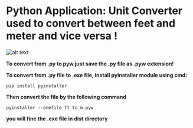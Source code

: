 # Python Application: Unit Converter used to convert between feet and meter and vice versa ! 

![alt text](https://github.com/AI-MOO/PythonProjects/blob/master/T08_unit_converter_ft_to_m/images_for_explaination/1.png?raw=true)



**To convert from .py to pyw just save the .py file as .pyw extension!**


**To convert from .py file to .exe file, install pyinstaller module using cmd:**

`pip install pyinstaller`

**Then convert the file by the following command**

`pyinstaller --onefile ft_to_m.pyw`

**you will fine the .exe file in dist directory** 